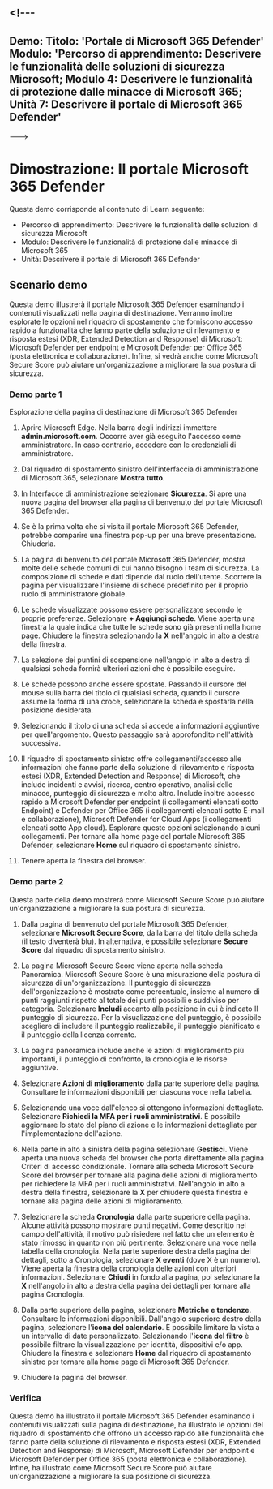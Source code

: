 <a name="---"></a><!---
---
Demo: Titolo: 'Portale di Microsoft 365 Defender' Modulo: 'Percorso di apprendimento: Descrivere le funzionalità delle soluzioni di sicurezza Microsoft; Modulo 4: Descrivere le funzionalità di protezione dalle minacce di Microsoft 365; Unità 7: Descrivere il portale di Microsoft 365 Defender'
---
--->

# <a name="demo-the-microsoft-365-defender-portal"></a>Dimostrazione: Il portale Microsoft 365 Defender

Questa demo corrisponde al contenuto di Learn seguente:

- Percorso di apprendimento: Descrivere le funzionalità delle soluzioni di sicurezza Microsoft
- Modulo: Descrivere le funzionalità di protezione dalle minacce di Microsoft 365
- Unità: Descrivere il portale di Microsoft 365 Defender

## <a name="demo-scenario"></a>Scenario demo

Questa demo illustrerà il portale Microsoft 365 Defender esaminando i contenuti visualizzati nella pagina di destinazione. Verranno inoltre esplorate le opzioni nel riquadro di spostamento che forniscono accesso rapido a funzionalità che fanno parte della soluzione di rilevamento e risposta estesi (XDR, Extended Detection and Response) di Microsoft: Microsoft Defender per endpoint e Microsoft Defender per Office 365 (posta elettronica e collaborazione).  Infine, si vedrà anche come Microsoft Secure Score può aiutare un'organizzazione a migliorare la sua postura di sicurezza.

### <a name="demo-part-1"></a>Demo parte 1

Esplorazione della pagina di destinazione di Microsoft 365 Defender

1. Aprire Microsoft Edge. Nella barra degli indirizzi immettere **admin.microsoft.com**.  Occorre aver già eseguito l'accesso come amministratore.  In caso contrario, accedere con le credenziali di amministratore.

1. Dal riquadro di spostamento sinistro dell'interfaccia di amministrazione di Microsoft 365, selezionare **Mostra tutto**.

1. In Interfacce di amministrazione selezionare **Sicurezza**.  Si apre una nuova pagina del browser alla pagina di benvenuto del portale Microsoft 365 Defender.  

1. Se è la prima volta che si visita il portale Microsoft 365 Defender, potrebbe comparire una finestra pop-up per una breve presentazione.  Chiuderla.

1. La pagina di benvenuto del portale Microsoft 365 Defender, mostra molte delle schede comuni di cui hanno bisogno i team di sicurezza. La composizione di schede e dati dipende dal ruolo dell'utente. Scorrere la pagina per visualizzare l'insieme di schede predefinito per il proprio ruolo di amministratore globale.

1. Le schede visualizzate possono essere personalizzate secondo le proprie preferenze.  Selezionare **+ Aggiungi schede**. Viene aperta una finestra la quale indica che tutte le schede sono già presenti nella home page.  Chiudere la finestra selezionando la **X** nell'angolo in alto a destra della finestra.

1. La selezione dei puntini di sospensione nell'angolo in alto a destra di qualsiasi scheda fornirà ulteriori azioni che è possibile eseguire.  

1. Le schede possono anche essere spostate. Passando il cursore del mouse sulla barra del titolo di qualsiasi scheda, quando il cursore assume la forma di una croce, selezionare la scheda e spostarla nella posizione desiderata.

1. Selezionando il titolo di una scheda si accede a informazioni aggiuntive per quell'argomento. Questo passaggio sarà approfondito nell'attività successiva.

1. Il riquadro di spostamento sinistro offre collegamenti/accesso alle informazioni che fanno parte della soluzione di rilevamento e risposta estesi (XDR, Extended Detection and Response) di Microsoft, che include incidenti e avvisi, ricerca, centro operativo, analisi delle minacce, punteggio di sicurezza e molto altro.  Include inoltre accesso rapido a Microsoft Defender per endpoint (i collegamenti elencati sotto Endpoint) e Defender per Office 365 (i collegamenti elencati sotto E-mail e collaborazione), Microsoft Defender for Cloud Apps (i collegamenti elencati sotto App cloud).  Esplorare queste opzioni selezionando alcuni collegamenti.   Per tornare alla home page del portale Microsoft 365 Defender, selezionare **Home** sul riquadro di spostamento sinistro.

1. Tenere aperta la finestra del browser.

### <a name="demo-part-2"></a>Demo parte 2

Questa parte della demo mostrerà come Microsoft Secure Score può aiutare un'organizzazione a migliorare la sua postura di sicurezza.

1. Dalla pagina di benvenuto del portale Microsoft 365 Defender, selezionare **Microsoft Secure Score**, dalla barra del titolo della scheda (il testo diventerà blu).  In alternativa, è possibile selezionare **Secure Score** dal riquadro di spostamento sinistro.

1. La pagina Microsoft Secure Score viene aperta nella scheda Panoramica. Microsoft Secure Score è una misurazione della postura di sicurezza di un'organizzazione. Il punteggio di sicurezza dell'organizzazione è mostrato come percentuale, insieme al numero di punti raggiunti rispetto al totale dei punti possibili e suddiviso per categoria. Selezionare **Includi** accanto alla posizione in cui è indicato Il punteggio di sicurezza. Per la visualizzazione del punteggio, è possibile scegliere di includere il punteggio realizzabile, il punteggio pianificato e il punteggio della licenza corrente.

1. La pagina panoramica include anche le azioni di miglioramento più importanti, il punteggio di confronto, la cronologia e le risorse aggiuntive.

1. Selezionare **Azioni di miglioramento** dalla parte superiore della pagina.  Consultare le informazioni disponibili per ciascuna voce nella tabella.  

1. Selezionando una voce dall'elenco si ottengono informazioni dettagliate.  Selezionare **Richiedi la MFA per i ruoli amministrativi**.  È possibile aggiornare lo stato del piano di azione e le informazioni dettagliate per l'implementazione dell'azione.

1. Nella parte in alto a sinistra della pagina selezionare **Gestisci**.  Viene aperta una nuova scheda del browser che porta direttamente alla pagina Criteri di accesso condizionale.  Tornare alla scheda Microsoft Secure Score del browser per tornare alla pagina delle azioni di miglioramento per richiedere la MFA per i ruoli amministrativi. Nell'angolo in alto a destra della finestra, selezionare la **X** per chiudere questa finestra e tornare alla pagina delle azioni di miglioramento.

1. Selezionare la scheda **Cronologia** dalla parte superiore della pagina.  Alcune attività possono mostrare punti negativi.  Come descritto nel campo dell'attività, il motivo può risiedere nel fatto che un elemento è stato rimosso in quanto non più pertinente.  Selezionare una voce nella tabella della cronologia.  Nella parte superiore destra della pagina dei dettagli, sotto a Cronologia, selezionare **X eventi** (dove X è un numero).  Viene aperta la finestra della cronologia delle azioni con ulteriori informazioni.  Selezionare **Chiudi** in fondo alla pagina, poi selezionare la **X** nell'angolo in alto a destra della pagina dei dettagli per tornare alla pagina Cronologia.

1. Dalla parte superiore della pagina, selezionare **Metriche e tendenze**.  Consultare le informazioni disponibili.  Dall'angolo superiore destro della pagina, selezionare l'**icona del calendario**.  È possibile limitare la vista a un intervallo di date personalizzato.  Selezionando l'**icona del filtro** è possibile filtrare la visualizzazione per identità, dispositivi e/o app.  Chiudere la finestra e selezionare **Home** dal riquadro di spostamento sinistro per tornare alla home page di Microsoft 365 Defender.

1. Chiudere la pagina del browser.

### <a name="review"></a>Verifica

Questa demo ha illustrato il portale Microsoft 365 Defender esaminando i contenuti visualizzati sulla pagina di destinazione, ha illustrato le opzioni del riquadro di spostamento che offrono un accesso rapido alle funzionalità che fanno parte della soluzione di rilevamento e risposta estesi (XDR, Extended Detection and Response) di Microsoft, Microsoft Defender per endpoint e Microsoft Defender per Office 365 (posta elettronica e collaborazione).  Infine, ha illustrato come Microsoft Secure Score può aiutare un'organizzazione a migliorare la sua posizione di sicurezza.
